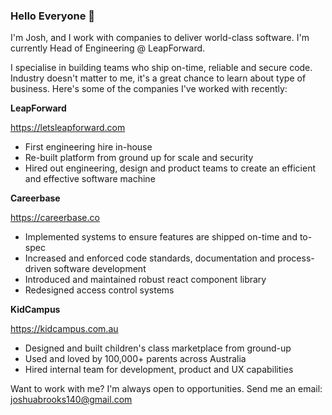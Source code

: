 ### Hello Everyone 👋

I'm Josh, and I work with companies to deliver world-class software. I'm currently Head of Engineering @ LeapForward.

I specialise in building teams who ship on-time, reliable and secure code. Industry doesn't matter to me, it's a great chance to learn about type of business. Here's some of the companies I've worked with recently:


**LeapForward**

[https://letsleapforward.com
](https://letsleapforward.com
)
- First engineering hire in-house
- Re-built platform from ground up for scale and security
- Hired out engineering, design and product teams to create an efficient and effective software machine



**Careerbase**

[https://careerbase.co
](https://careerbase.co
)
- Implemented systems to ensure features are shipped on-time and to-spec
- Increased and enforced code standards, documentation and process-driven software development
- Introduced and maintained robust react component library
- Redesigned access control systems


**KidCampus**

[https://kidcampus.com.au
](https://kidcampus.com.au
)
- Designed and built children's class marketplace from ground-up
- Used and loved by 100,000+ parents across Australia
- Hired internal team for development, product and UX capabilities

  

Want to work with me? I'm always open to opportunities. Send me an email: joshuabrooks140@gmail.com
